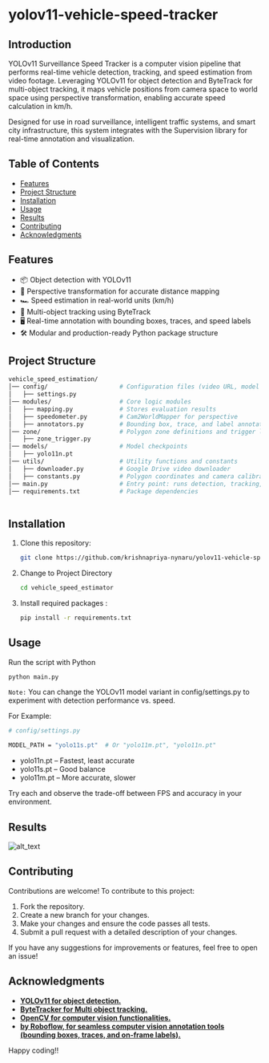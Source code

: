 # yolov11-vehicle-speed-tracker
## Introduction
YOLOv11 Surveillance Speed Tracker is a computer vision pipeline that performs real-time vehicle detection, tracking, and speed estimation from video footage. Leveraging YOLOv11 for object detection and ByteTrack for multi-object tracking, it maps vehicle positions from camera space to world space using perspective transformation, enabling accurate speed calculation in km/h.

Designed for use in road surveillance, intelligent traffic systems, and smart city infrastructure, this system integrates with the Supervision library for real-time annotation and visualization.


## Table of Contents
- [Features](#features)
- [Project Structure](#ProjectStructure)
- [Installation](#installation)
- [Usage](#usage)
- [Results](#results)
- [Contributing](#contributing)
- [Acknowledgments](#acknowledgments)

## Features
- 📦 Object detection with YOLOv11
- 🧭 Perspective transformation for accurate distance mapping
- 🏎️ Speed estimation in real-world units (km/h)
- 🔁 Multi-object tracking using ByteTrack
- 🖥️ Real-time annotation with bounding boxes, traces, and speed labels
- 🛠️ Modular and production-ready Python package structure

## Project Structure
```bash
vehicle_speed_estimation/
│── config/                    # Configuration files (video URL, model path, class filters, constants)
│   ├── settings.py            
│── modules/                   # Core logic modules
│   ├── mapping.py             # Stores evaluation results  
│   ├── speedometer.py         # Cam2WorldMapper for perspective 
│   ├── annotators.py          # Bounding box, trace, and label annotation 
│── zone/                      # Polygon zone definitions and trigger logic
│   ├── zone_trigger.py                 
│── models/                    # Model checkpoints 
│   ├── yolo11n.pt             
│── utils/                     # Utility functions and constants  
│   ├── downloader.py          # Google Drive video downloader      
│   ├── constants.py           # Polygon coordinates and camera calibration points
│── main.py                    # Entry point: runs detection, tracking, and  
│── requirements.txt           # Package dependencies  
 
```
## Installation
1. Clone this repository:
   ```bash
   git clone https://github.com/krishnapriya-nynaru/yolov11-vehicle-speed-tracker.git
2. Change to Project Directory
    ```bash
    cd vehicle_speed_estimator
3. Install required packages :
    ```bash
    pip install -r requirements.txt

## Usage
Run the script with Python
```bash
python main.py
```
`Note:`
You can change the YOLOv11 model variant in config/settings.py to experiment with detection performance vs. speed.

For Example:
```bash
# config/settings.py

MODEL_PATH = "yolo11s.pt"  # Or "yolo11m.pt", "yolo11n.pt"
```
- yolo11n.pt – Fastest, least accurate
- yolo11s.pt – Good balance
- yolo11m.pt – More accurate, slower

Try each and observe the trade-off between FPS and accuracy in your environment.

## Results

![alt_text](https://github.com/krishnapriya-nynaru/ChefBot-AI/blob/main/ChefBot_AI/Results_and_UI/ChefBot-AI-UI.gif?raw=true)


## Contributing 
Contributions are welcome! To contribute to this project:
1. Fork the repository.
2. Create a new branch for your changes.
3. Make your changes and ensure the code passes all tests.
4. Submit a pull request with a detailed description of your changes.

If you have any suggestions for improvements or features, feel free to open an issue!

## Acknowledgments
- [**YOLOv11 for object detection.**](https://github.com/ultralytics/yolov11)
- [**ByteTracker for Multi object tracking.**](https://github.com/FoundationVision/ByteTrack)
- [**OpenCV for computer vision functionalities.**](https://opencv.org/)
- [**by Roboflow, for seamless computer vision annotation tools (bounding boxes, traces, and on-frame labels).**](https://github.com/roboflow/supervision)

Happy coding!!
